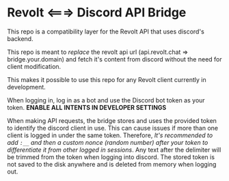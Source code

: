 # Revolt <===> Discord API Bridge

This repo is a compatibility layer for the Revolt API that uses discord's backend.

This repo is meant to _replace_ the revolt api url (api.revolt.chat => bridge.your.domain) and fetch it's content from discord without the need for client modification.

This makes it possible to use this repo for any Revolt client currently in development.

When logging in, log in as a bot and use the Discord bot token as your token. **ENABLE ALL INTENTS IN DEVELOPER SETTINGS**

When making API requests, the bridge stores and uses the provided token to identify the discord client in use. This can cause issues if more than one client is logged in under the same token. Therefore, _It's recommended to add `:__` and then a custom nonce (random number) after your token to differentiate it from other logged in sessions_. Any text after the delimiter will be trimmed from the token when logging into discord. The stored token is not saved to the disk anywhere and is deleted from memory when logging out.
